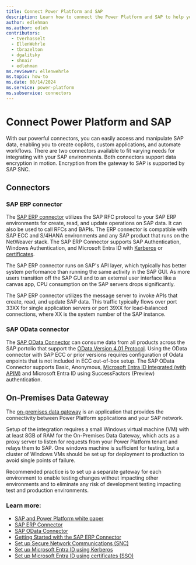 ```yaml
---
title: Connect Power Platform and SAP
description: Learn how to connect the Power Platform and SAP to help you quickly build, extend, and deploy solutions that improve daily workflows that interact with SAP.
author: edlehman
ms.author: edleh
contributors: 
  - tverhasselt
  - EllenWehrle
  - tbrazelton
  - dgalitsky
  - shnair
  - edlehman
ms.reviewer: ellenwehrle
ms.topic: how-to
ms.date: 08/14/2024
ms.service: power-platform
ms.subservice: connectors
---
```


# Connect Power Platform and SAP

With our powerful connectors, you can easily access and manipulate SAP data, enabling you to create copilots, custom applications, and automate workflows. There are two connectors available to fit varying needs for integrating with your SAP environments. Both connectors support data encryption in motion. Encryption from the gateway to SAP is supported by SAP SNC.

## Connectors
### SAP ERP connector
The [SAP ERP connector](/power-platform/sap/guides/getting-started-with-the-sap-erp-connector) utilizes the SAP RFC protocol to your SAP ERP environments for create, read, and update operations on SAP data. It can also be used to call RFCs and BAPIs. The ERP connector is compatible with SAP ECC and S/4HANA environments and any SAP product that runs on the NetWeaver stack. The SAP ERP Connector supports SAP Authentication, Windows Authentication, and Microsoft Entra ID with [Kerberos](/power-platform/sap/guides/set-up-microsoft-entra-id-with-kerberos) or [certificates](/power-platform/sap/guides/set-up-microsoft-entra-id-with-certificates).

The SAP ERP connector runs on SAP's API layer, which typically has better system performance than running the same activity in the SAP GUI. As more users transition off the SAP GUI and to an external user interface like a canvas app, CPU consumption on the SAP servers drops significantly.

The SAP ERP connector utilizes the message server to invoke APIs that create, read, and update SAP data. This traffic typically flows over port 33XX for single application servers or port 39XX for load-balanced connections, where XX is the system number of the SAP instance.

### SAP OData connector
The [SAP OData Connector](/power-platform/sap/guides/getting-started-with-the-SAP-OData-connector) can consume data from all products across the SAP portolio that support the [OData Version 4.01 Protocol](https://docs.oasis-open.org/odata/odata/v4.01/odata-v4.01-part1-protocol.html). Using the OData connector with SAP ECC or prior versions requires configuration of Odata enpoints that is not included in ECC out-of-box setup. The SAP OData Connector supports Basic, Anonymous, [Microsoft Entra ID Integrated (with APIM)](/power-platform/sap/guides/set-up-microsoft-entra-id-with-azure-apim-and-oauth) and Microsoft Entra ID using SuccessFactors (Preview) authentication.

## On-Premises Data Gateway
The [on-premises data gateway](/data-integration/gateway/service-gateway-onprem) is an application that provides the connectivity between Power Platform spplications and your SAP network.

Setup of the integration requires a small Windows virtual machine (VM) with at least 8GB of RAM for the On-Premises Data Gateway, which acts as a proxy server to listen for requests from your Power Platform tenant and relays them to SAP. One windows machine is sufficient for testing, but a cluster of Windows VMs should be set up for deployment to production to avoid single points of failure.

Recommended practice is to set up a separate gateway for each environment to enable testing changes without impacting other environments and to eliminate any risk of development testing impacting test and production environments.

### Learn more:
 - [SAP and Power Platform white paper](https://go.microsoft.com/fwlink/?linkid=2294900)
 - [SAP ERP Connector](/connectors/saperp/)
 - [SAP OData Connector](/connectors/sapodata/)
 - [Getting Started with the SAP ERP Connector](/power-platform/sap/guides/getting-started-with-the-sap-erp-connector)
 - [Set up Secure Network Communications (SNC)](/power-platform/sap/guides/set-up-secure-network-communications)
 - [Set up Microsoft Entra ID using Kerberos](/power-platform/sap/guides/set-up-microsoft-entra-id-with-kerberos)
 - [Set up Microsoft Entra ID using certificates (SSO)](/power-platform/sap/guides/set-up-microsoft-entra-id-with-certificates)
